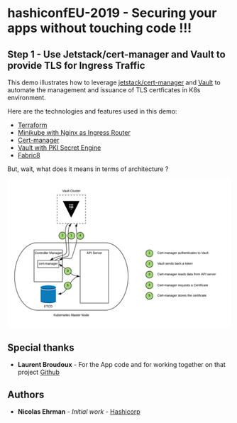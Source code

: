 # hashiconfEU-2019 - Securing your apps without touching code !!!
## Step 1 - Use Jetstack/cert-manager and Vault to provide TLS for Ingress Traffic

This demo illustrates how to leverage [jetstack/cert-manager](https://github.com/jetstack/cert-manager) and [Vault](https://www.vaultproject.io) to automate the management and issuance of TLS certficates in K8s environment.

Here are the technologies and features used in this demo:
- [Terraform](https://www.terraform.io)
- [Minikube with Nginx as Ingress Router](https://kubernetes.io/docs/tasks/tools/install-minikube/)
- [Cert-manager](https://github.com/jetstack/cert-manager)
- [Vault with PKI Secret Engine](https://www.vaultproject.io)
- [Fabric8](https://fabric8.io/)

But, wait, what does it means in terms of architecture ?

<img width="800" alt="Step 1" src="../Assets/SecureYourApp_Step1.png">



## Special thanks

* **Laurent Broudoux** - For the App code and for working together on that project [Github](https://github.com/lbroudoux)

## Authors

* **Nicolas Ehrman** - *Initial work* - [Hashicorp](https://www.hashicorp.com)